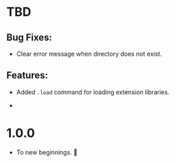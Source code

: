 TBD
====

Bug Fixes:
----------

* Clear error message when directory does not exist.

Features:
---------

* Added `.load` command for loading extension libraries.

*

1.0.0
=====

* To new beginnings. :tada:
